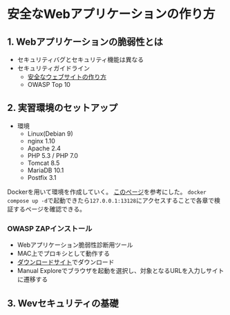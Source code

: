 # 安全なWebアプリケーションの作り方

## 1. Webアプリケーションの脆弱性とは
- セキュリティバグとセキュリティ機能は異なる
- セキュリティガイドライン
  - [安全なウェブサイトの作り方](https://www.ipa.go.jp/security/vuln/websecurity/about.html)
  - OWASP Top 10

## 2. 実習環境のセットアップ
- 環境
  - Linux(Debian 9)
  - nginx 1.10
  - Apache 2.4
  - PHP 5.3 / PHP 7.0
  - Tomcat 8.5
  - MariaDB 10.1
  - Postfix 3.1

Dockerを用いて環境を作成していく。
[このページ](https://wasbook.org/wasbook-docker.html)を参考にした。
`docker compose up -d`で起動できたら`127.0.0.1:13128`にアクセスすることで各章で検証するページを確認できる。

### OWASP ZAPインストール
- Webアプリケーション脆弱性診断用ツール
- MAC上でプロキシとして動作する
- [ダウンロードサイト](https://www.zaproxy.org/download/)でダウンロード
- Manual Exploreでブラウザを起動を選択し、対象となるURLを入力しサイトに遷移する

## 3. Wevセキュリティの基礎